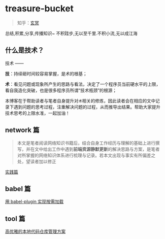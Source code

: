# treasure-bucket
> 知乎：[玄冥](https://www.zhihu.com/people/prof-bramble)

总结,积累,分享,传播知识~ 不积跬步,无以至千里.不积小流,无以成江海

## 什么是技术？
技术 ——

**技**：持续砸时间较容易掌握，是术的根基；

**术**：看见问题或现象所产生的思路与看法，决定了一个程序员当前硬水平的上限，看自我造化突破，也是很多程序员所谓“技术瓶颈”的根源；

本博客在于帮助读者与笔者自身提升对`术`相关的修炼，因此读者会在相应的文中记录下遇到问题的思考过程，注重解决问题的过程，从而推导出结果。帮助大家提升技术思考的上限水准，一起加油！

## network 篇

> 本文是笔者阅读网络知识书籍后，结合自身工作经历与理解的基础上进行撰写，并在文中给出工作中遇到**前端资源静默更新**的解决思路与方案，是笔者对所掌握的网络知识体系进行梳理与记录。若本文出现与事实有所偏差之处，望读者加以修正

[实践篇](./network/实践篇.md)

## babel 篇
[用 babel-plugin 实现按需加载](./babel/用babel-plugin实现按需加载.md)

## tool 篇
[高优雅的本地代码仓库管理方案](./tools/高优雅的本地代码仓库管理方案.md)